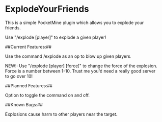 # ExplodeYourFriends
This is a simple PocketMine plugin which allows you to explode your friends.

Use "/explode [player]" to explode a given player!

##Current Features:##

Use the command /explode as an op to blow up given players.

NEW!: Use "/explode [player] [force]" to change the force of the explosion. Force is a number between 1-10.
Trust me you'd need a really good server to go over 10!

##Planned Features:##

Option to toggle the command on and off.

##Known Bugs:##

Explosions cause harm to other players near the target.
